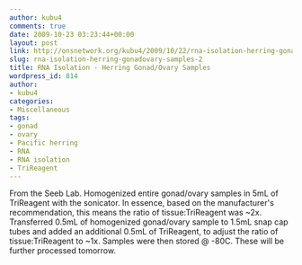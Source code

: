 ```yaml
---
author: kubu4
comments: true
date: 2009-10-23 03:23:44+00:00
layout: post
link: http://onsnetwork.org/kubu4/2009/10/22/rna-isolation-herring-gonadovary-samples-2/
slug: rna-isolation-herring-gonadovary-samples-2
title: RNA Isolation - Herring Gonad/Ovary Samples
wordpress_id: 814
author:
- kubu4
categories:
- Miscellaneous
tags:
- gonad
- ovary
- Pacific herring
- RNA
- RNA isolation
- TriReagent
---
```


From the Seeb Lab. Homogenized entire gonad/ovary samples in 5mL of TriReagent with the sonicator. In essence, based on the manufacturer's recommendation, this means the ratio of tissue:TriReagent was ~2x. Transferred 0.5mL of homogenized gonad/ovary sample to 1.5mL snap cap tubes and added an additional 0.5mL of TriReagent, to adjust the ratio of tissue:TriReagent to ~1x. Samples were then stored @ -80C. These will be further processed tomorrow.
